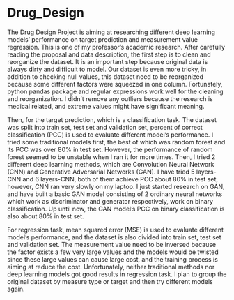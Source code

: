 # Drug_Design
The Drug Design Project is aiming at researching different deep learning models’ performance on target prediction and measurement value regression. This is one of my professor’s academic research. After carefully reading the proposal and data description, the first step is to clean and reorganize the dataset. It is an important step because original data is always dirty and difficult to model. Our dataset is even more tricky, in addition to checking null values, this dataset need to be reorganized because some different factors were squeezed in one column. Fortunately, python pandas package and regular expressions work well for the cleaning and reorganization. I didn’t remove any outliers because the research is medical related, and extreme values might have significant meaning. 

Then, for the target prediction, which is a classification task. The dataset was split into train set, test set and validation set, percent of correct classification (PCC) is used to evaluate different model’s performance. I tried some traditional models first, the best of which was random forest and its PCC was over 80% in test set. However, the performance of random forest seemed to be unstable when I ran it for more times. Then, I tried 2 different deep learning methods, which are Convolution Neural Network (CNN) and Generative Adversarial Networks (GAN). I have tried 5 layers-CNN and 6 layers-CNN, both of them achieve PCC about 80% in test set, however, CNN ran very slowly on my laptop. I just started research on GAN, and have built a basic GAN model consisting of 2 ordinary neural networks which work as discriminator and generator respectively, work on binary classification. Up until now, the GAN model’s PCC on binary classification is also about 80% in test set.

For regression task, mean squared error (MSE) is used to evaluate different model’s performance, and the dataset is also divided into train set, test set and validation set. The measurement value need to be inversed because the factor exists a few very large values and the models would be twisted since these large values can cause large cost, and the training process is aiming at reduce the cost. Unfortunately, neither traditional methods nor deep learning models got good results in regression task. I plan to group the original dataset by measure type or target and then try different models again.

